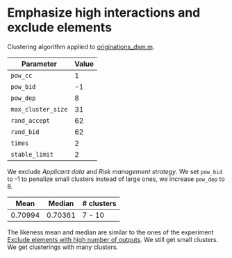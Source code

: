 # Emphasize high interactions and exclude elements

Clustering algorithm applied to [originations_dsm.m](/dsm/originations_dsm.m).

| **Parameter**          | **Value** |
| --- | --- |
| `pow_cc`           |     1 |
| `pow_bid`          |    -1 |
| `pow_dep`          |     8 |
| `max_cluster_size` |    31 |
| `rand_accept`      |    62 |
| `rand_bid`         |    62 |
| `times`            |     2 |
| `stable_limit`     |     2 |

We exclude *Applicant data* and *Risk management strategy*. We set `pow_bid` to -1 to penalize small clusters instead of large ones, we increase `pow_dep` to 8.

| **Mean** | **Median** | **# clusters** |
| --- | --- | --- |
| 0.70994 | 0.70361 | 7 - 10 |

The likeness mean and median are similar to the ones of the experiment [Exclude elements with high number of outputs](/results/3-exclude-elements-with-high-number-of-outputs). We still get small clusters. We get clusterings with many clusters.
